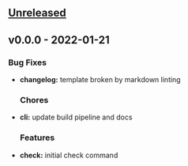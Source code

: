 <a name="unreleased"></a>
## [Unreleased]


<a name="v0.0.0"></a>
## v0.0.0 - 2022-01-21
### Bug Fixes
- **changelog:** template broken by markdown linting
  
  ### Chores
- **cli:** update build pipeline and docs
  
  ### Features
- **check:** initial check command
  
  
[Unreleased]: https://github.com/clok/cidr/compare/v0.0.0...HEAD
